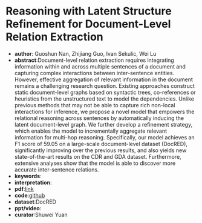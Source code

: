 # Reasoning with Latent Structure Refinement for Document-Level Relation Extraction

* **author**: Guoshun Nan, Zhijiang Guo, Ivan Sekulic, Wei Lu
* **abstract**:Document-level relation extraction requires integrating information within and across multiple sentences of a document and capturing complex interactions between inter-sentence entities. However, effective aggregation of relevant information in the document remains a challenging research question. Existing approaches construct static document-level graphs based on syntactic trees, co-references or heuristics from the unstructured text to model the dependencies. Unlike previous methods that may not be able to capture rich non-local interactions for inference, we propose a novel model that empowers the relational reasoning across sentences by automatically inducing the latent document-level graph. We further develop a refinement strategy, which enables the model to incrementally aggregate relevant information for multi-hop reasoning. Specifically, our model achieves an F1 score of 59.05 on a large-scale document-level dataset (DocRED), significantly improving over the previous results, and also yields new state-of-the-art results on the CDR and GDA dataset. Furthermore, extensive analyses show that the model is able to discover more accurate inter-sentence relations.
* **keywords**:
* **interpretation**:
* **pdf**:[link](https://arxiv.org/pdf/2005.06312)
* **code**:[github](https://github.com/nanguoshun/LSR)
* **dataset**:DocRED
* **ppt/video**:
* **curator**:Shuwei Yuan

